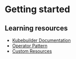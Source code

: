 # Getting started



## Learning resources

- [Kubebuilder Documentation](https://book.kubebuilder.io/)
- [Operator Pattern](https://kubernetes.io/docs/concepts/extend-kubernetes/operator/)
- [Custom Resources](https://kubernetes.io/docs/concepts/extend-kubernetes/api-extension/custom-resources/)
